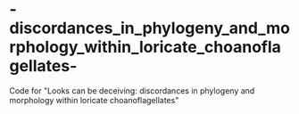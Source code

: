 # -discordances_in_phylogeny_and_morphology_within_loricate_choanoflagellates-
Code for "Looks can be deceiving: discordances in phylogeny and morphology within loricate choanoflagellates" 
